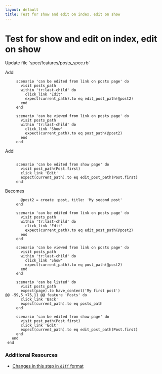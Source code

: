```yaml
---
layout: default
title: Test for show and edit on index, edit on show
---
```


<h1 id="main">Test for show and edit on index, edit on show</h1>
Update file `spec/features/posts_spec.rb`

Add
<pre><code>     scenario &#39;can be edited from link on posts page&#39; do
       visit posts_path
       within &#39;tr:last-child&#39; do
         click_link &#39;Edit&#39;
         expect(current_path).to eq edit_post_path(@post2)
       end
     end
&nbsp;
     scenario &#39;can be viewed from link on posts page&#39; do
       visit posts_path
       within &#39;tr:last-child&#39; do
         click_link &#39;Show&#39;
         expect(current_path).to eq post_path(@post2)
       end
     end</code></pre>


Add
<pre><code>&nbsp;
     scenario &#39;can be edited from show page&#39; do
       visit post_path(Post.first)
       click_link &#39;Edit&#39;
       expect(current_path).to eq edit_post_path(Post.first)
     end</code></pre>


Becomes
<pre><code>       @post2 = create :post, title: &#39;My second post&#39;
     end
&nbsp;
     scenario &#39;can be edited from link on posts page&#39; do
       visit posts_path
       within &#39;tr:last-child&#39; do
         click_link &#39;Edit&#39;
         expect(current_path).to eq edit_post_path(@post2)
       end
     end
&nbsp;
     scenario &#39;can be viewed from link on posts page&#39; do
       visit posts_path
       within &#39;tr:last-child&#39; do
         click_link &#39;Show&#39;
         expect(current_path).to eq post_path(@post2)
       end
     end
&nbsp;
     scenario &#39;can be listed&#39; do
       visit posts_path
       expect(page).to have_content(&#39;My first post&#39;)
@@ -59,5 +75,11 @@ feature &#39;Posts&#39; do
       click_link &#39;Back&#39;
       expect(current_path).to eq posts_path
     end
&nbsp;
     scenario &#39;can be edited from show page&#39; do
       visit post_path(Post.first)
       click_link &#39;Edit&#39;
       expect(current_path).to eq edit_post_path(Post.first)
     end
   end
 end
</code></pre>



### Additional Resources

* [Changes in this step in `diff` format](https://github.com/software-academy/rails_getting_started_bdd/commit/3e97c7a60e5711124f9c0c33aef082814d8871cc)

